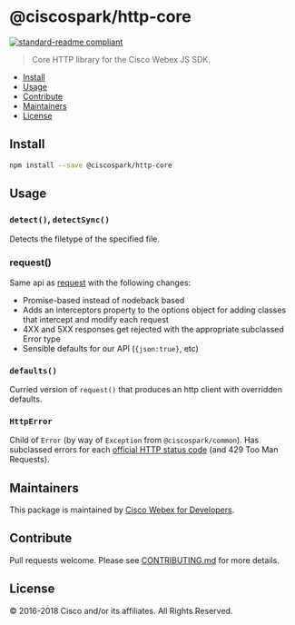 # @ciscospark/http-core

[![standard-readme compliant](https://img.shields.io/badge/readme%20style-standard-brightgreen.svg?style=flat-square)](https://github.com/RichardLitt/standard-readme)

> Core HTTP library for the Cisco Webex JS SDK.

- [Install](#install)
- [Usage](#usage)
- [Contribute](#contribute)
- [Maintainers](#maintainers)
- [License](#license)

## Install

```bash
npm install --save @ciscospark/http-core
```

## Usage

### `detect()`, `detectSync()`

Detects the filetype of the specified file.

### request()

Same api as [request](https://github.com/request/request) with the following changes:

- Promise-based instead of nodeback based
- Adds an interceptors property to the options object for adding classes that intercept and modify each request
- 4XX and 5XX responses get rejected with the appropriate subclassed Error type
- Sensible defaults for our API (`{json:true}`, etc)

### `defaults()`

Curried version of `request()` that produces an http client with overridden defaults.

### `HttpError`

Child of `Error` (by way of `Exception` from `@ciscospark/common`). Has subclassed errors for each [official HTTP status code](https://www.w3.org/Protocols/rfc2616/rfc2616-sec10.html) (and 429 Too Man Requests).


## Maintainers

This package is maintained by [Cisco Webex for Developers](https://developer.webex.com/).

## Contribute

Pull requests welcome. Please see [CONTRIBUTING.md](https://github.com/webex/spark-js-sdk/blob/master/CONTRIBUTING.md) for more details.

## License

© 2016-2018 Cisco and/or its affiliates. All Rights Reserved.
